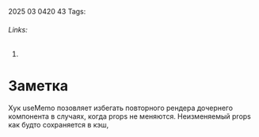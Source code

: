 2025 03 0420 43
Tags: 
###### Links: 
1) 
# Заметка
Хук useMemo позовляет избегать повторного рендера дочернего компонента в случаях, когда props не меняются. Неизменяемый props как будто сохраняется в кэш, 